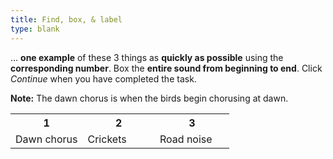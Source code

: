 ```yaml
---
title: Find, box, & label
type: blank
---
```



... **one example** of these 3 things as **quickly as possible** using the **corresponding number**.
Box the **entire sound from beginning to end**. 
Click _Continue_ when you have completed the task.

**Note:** The dawn chorus is when the birds begin chorusing at dawn.  

<table class = "table table-bordered mx-auto">
<tr class = "text-center">
<th scope = "col" style = "width:33%">1</th>
<th scope = "col" style = "width:33%">2</th>
<th scope = "col" style = "width:34%">3</th>
</tr>
<tr class = "text-center">
<td scope = "row">Dawn chorus</td>
<td>Crickets</td>
<td>Road noise</td>
</tr>
</table>



